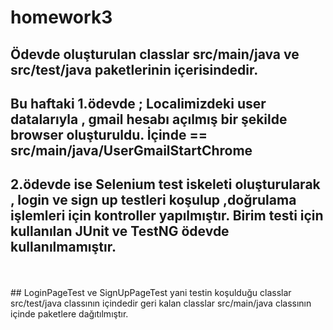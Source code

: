 # homework3

## Ödevde oluşturulan classlar src/main/java ve src/test/java paketlerinin içerisindedir.

## Bu haftaki 1.ödevde ; Localimizdeki user datalarıyla , gmail hesabı açılmış bir şekilde browser oluşturuldu. İçinde == src/main/java/UserGmailStartChrome
## 2.ödevde ise Selenium test iskeleti oluşturularak , login ve sign up testleri koşulup ,doğrulama işlemleri için kontroller yapılmıştır. Birim testi için kullanılan JUnit ve TestNG ödevde kullanılmamıştır.
<br />
<br />
## LoginPageTest ve SignUpPageTest yani testin koşulduğu classlar src/test/java classının içindedir geri kalan classlar src/main/java classının içinde paketlere dağıtılmıştır.
